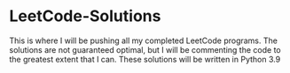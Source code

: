 # LeetCode-Solutions
This is where I will be pushing all my completed LeetCode programs. The solutions are not guaranteed optimal, but I will be commenting the code to the greatest extent that I can. These solutions will be written in Python 3.9
